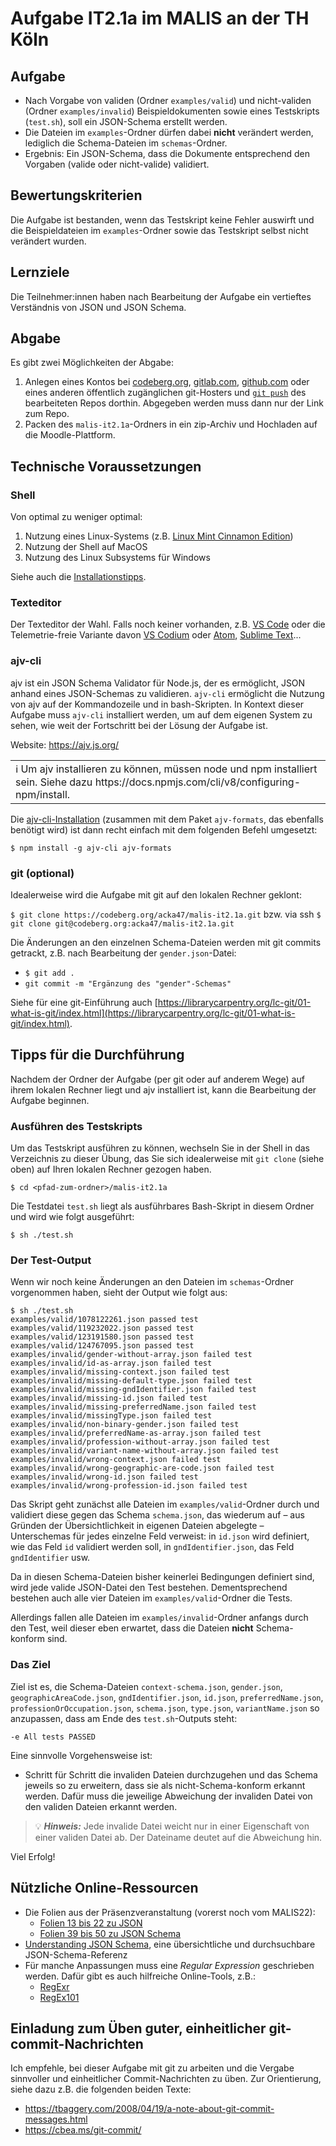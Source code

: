 # Aufgabe IT2.1a im MALIS an der TH Köln

## Aufgabe

- Nach Vorgabe von validen (Ordner `examples/valid`) und nicht-validen (Ordner `examples/invalid`) Beispieldokumenten sowie eines Testskripts (`test.sh`), soll ein JSON-Schema erstellt werden.
- Die Dateien im `examples`-Ordner dürfen dabei **nicht** verändert werden, lediglich die Schema-Dateien im `schemas`-Ordner.
- Ergebnis: Ein JSON-Schema, dass die Dokumente entsprechend den Vorgaben (valide oder nicht-valide) validiert.

## Bewertungskriterien

Die Aufgabe ist bestanden, wenn das Testskript keine Fehler auswirft und die Beispieldateien im `examples`-Ordner sowie das Testskript selbst nicht verändert wurden.

## Lernziele

Die Teilnehmer:innen haben nach Bearbeitung der Aufgabe ein vertieftes Verständnis von JSON und JSON Schema.

## Abgabe

Es gibt zwei Möglichkeiten der Abgabe:

1. Anlegen eines Kontos bei [codeberg.org](https://codeberg.org), [gitlab.com](https://gitlab.com/), [github.com](https://gitlab.com/) oder eines anderen öffentlich zugänglichen git-Hosters und [`git push`](https://librarycarpentry.org/lc-git/03-sharing/index.html) des bearbeiteten Repos dorthin. Abgegeben werden muss dann nur der Link zum Repo.
2. Packen des `malis-it2.1a`-Ordners in ein zip-Archiv und Hochladen auf die Moodle-Plattform.

## Technische Voraussetzungen

### Shell

Von optimal zu weniger optimal:

1. Nutzung eines Linux-Systems (z.B. [Linux Mint Cinnamon Edition](https://linuxmint.com/edition.php?id=288))
1. Nutzung der Shell auf MacOS
1. Nutzung des Linux Subsystems für Windows

Siehe auch die [Installationstipps](https://malis21.acka47.net/#/page/installationstipps).

### Texteditor

Der Texteditor der Wahl. Falls noch keiner vorhanden, z.B. [VS Code](https://code.visualstudio.com/) oder die Telemetrie-freie Variante davon [VS Codium](https://vscodium.com/) oder [Atom](https://atom.io/), [Sublime Text](https://www.sublimetext.com/)...

### ajv-cli

ajv ist ein JSON Schema Validator für Node.js, der es ermöglicht, JSON anhand eines JSON-Schemas zu validieren. `ajv-cli` ermöglicht die Nutzung von ajv auf der Kommandozeile und in bash-Skripten. In Kontext dieser Aufgabe muss `ajv-cli` installiert werden, um auf dem eigenen System zu sehen, wie weit der Fortschritt bei der Lösung der Aufgabe ist.

Website: https://ajv.js.org/

<table><tr><td>ℹ️ Um ajv installieren zu können, müssen node und npm installiert sein. Siehe dazu https://docs.npmjs.com/cli/v8/configuring-npm/install.</td></tr></table>

Die [ajv-cli-Installation](https://ajv.js.org/guide/getting-started.html#install) (zusammen mit dem Paket `ajv-formats`, das ebenfalls benötigt wird) ist dann recht einfach mit dem folgenden Befehl umgesetzt:

`$ npm install -g ajv-cli ajv-formats`

### git (optional)

Idealerweise wird die Aufgabe mit git auf den lokalen Rechner geklont:

`$ git clone https://codeberg.org/acka47/malis-it2.1a.git` bzw. via ssh `$ git clone git@codeberg.org:acka47/malis-it2.1a.git`

Die Änderungen an den einzelnen Schema-Dateien werden mit git commits getrackt, z.B. nach Bearbeitung der `gender.json`-Datei:

- `$ git add .`
- `git commit -m "Ergänzung des "gender"-Schemas"`

Siehe für eine git-Einführung auch [https://librarycarpentry.org/lc-git/01-what-is-git/index.html](https://librarycarpentry.org/lc-git/01-what-is-git/index.html).

## Tipps für die Durchführung

Nachdem der Ordner der Aufgabe (per git oder auf anderem Wege) auf ihrem lokalen Rechner liegt und ajv installiert ist, kann die Bearbeitung der Aufgabe beginnen.

### Ausführen des Testskripts

Um das Testskript ausführen zu können, wechseln Sie in der Shell in das Verzeichnis zu dieser Übung, das Sie sich idealerweise mit `git clone` (siehe oben) auf Ihren lokalen Rechner gezogen haben.

`$ cd <pfad-zum-ordner>/malis-it2.1a`

Die Testdatei `test.sh` liegt als ausführbares Bash-Skript in diesem Ordner und wird wie folgt ausgeführt:

`$ sh ./test.sh`

### Der Test-Output

Wenn wir noch keine Änderungen an den Dateien im `schemas`-Ordner vorgenommen haben, sieht der Output wie folgt aus:

```shell
$ sh ./test.sh
examples/valid/1078122261.json passed test
examples/valid/119232022.json passed test
examples/valid/123191580.json passed test
examples/valid/124767095.json passed test
examples/invalid/gender-without-array.json failed test
examples/invalid/id-as-array.json failed test
examples/invalid/missing-context.json failed test
examples/invalid/missing-default-type.json failed test
examples/invalid/missing-gndIdentifier.json failed test
examples/invalid/missing-id.json failed test
examples/invalid/missing-preferredName.json failed test
examples/invalid/missingType.json failed test
examples/invalid/non-binary-gender.json failed test
examples/invalid/preferredName-as-array.json failed test
examples/invalid/profession-without-array.json failed test
examples/invalid/variant-name-without-array.json failed test
examples/invalid/wrong-context.json failed test
examples/invalid/wrong-geographic-are-code.json failed test
examples/invalid/wrong-id.json failed test
examples/invalid/wrong-profession-id.json failed test
```

Das Skript geht zunächst alle Dateien im `examples/valid`-Ordner durch und validiert diese gegen das Schema `schema.json`, das wiederum auf – aus Gründen der Übersichtlichkeit in eigenen Dateien abgelegte – Unterschemas für jedes einzelne Feld verweist: in `id.json` wird definiert, wie das Feld `id` validiert werden soll, in `gndIdentifier.json`, das Feld `gndIdentifier` usw.

Da in diesen Schema-Dateien bisher keinerlei Bedingungen definiert sind, wird jede valide JSON-Datei den Test bestehen. Dementsprechend bestehen auch alle vier Dateien im `examples/valid`-Ordner die Tests.

Allerdings fallen alle Dateien im `examples/invalid`-Ordner anfangs durch den Test, weil dieser eben erwartet, dass die Dateien **nicht** Schema-konform sind.

### Das Ziel

Ziel ist es, die Schema-Dateien `context-schema.json`, `gender.json`, `geographicAreaCode.json`, `gndIdentifier.json`, `id.json`, `preferredName.json`, `professionOrOccupation.json`, `schema.json`, `type.json`, `variantName.json` so anzupassen, dass am Ende des `test.sh`-Outputs steht:

`-e All tests PASSED`

Eine sinnvolle Vorgehensweise ist:

- Schritt für Schritt die invaliden Dateien durchzugehen und das Schema jeweils so zu erweitern, dass sie als nicht-Schema-konform erkannt werden. Dafür muss die jeweilige Abweichung der invaliden Datei von den validen Dateien erkannt werden.


> 💡 **_Hinweis:_** Jede invalide Datei weicht nur in einer Eigenschaft von einer validen Datei ab. Der Dateiname deutet auf die Abweichung hin.


Viel Erfolg!

## Nützliche Online-Ressourcen

* Die Folien aus der Präsenzveranstaltung (vorerst noch vom MALIS22):
  * [Folien 13 bis 22 zu JSON](https://malis.acka47.net/it2/malis22/slides/2022-12-09.html#/13)
  * [Folien 39 bis 50 zu JSON Schema](https://malis.acka47.net/it2/malis22/slides/2022-12-09.html#/39)
* [Understanding JSON Schema](https://json-schema.org/understanding-json-schema/), eine übersichtliche und durchsuchbare JSON-Schema-Referenz
* Für manche Anpassungen muss eine *Regular Expression* geschrieben werden. Dafür gibt es auch hilfreiche Online-Tools, z.B.:
  * [RegExr](https://regexr.com/)
  * [RegEx101](https://regex101.com/)

## Einladung zum Üben guter, einheitlicher git-commit-Nachrichten

Ich empfehle, bei dieser Aufgabe mit git zu arbeiten und die Vergabe sinnvoller und einheitlicher Commit-Nachrichten zu üben. Zur Orientierung, siehe dazu z.B. die folgenden beiden Texte:

* https://tbaggery.com/2008/04/19/a-note-about-git-commit-messages.html
* https://cbea.ms/git-commit/